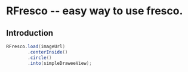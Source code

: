 RFresco  -- easy way to use fresco.
========================================


Introduction
--------

```java
RFresco.load(imageUrl)
        .centerInside()
        .circle()
        .into(simpleDraweeView);
```


